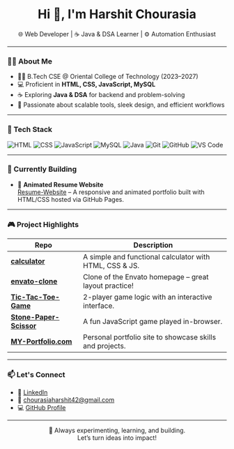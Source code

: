 <h1 align="center">Hi 👋, I'm Harshit Chourasia</h1>
<p align="center">
  🌐 Web Developer | ☕ Java & DSA Learner | ⚙️ Automation Enthusiast
</p>

---

### 👨‍💻 About Me

- 🧑‍🎓 B.Tech CSE @ Oriental College of Technology (2023–2027)
- 💻 Proficient in **HTML, CSS, JavaScript, MySQL**
- ☕ Exploring **Java & DSA** for backend and problem-solving
- 🚀 Passionate about scalable tools, sleek design, and efficient workflows

---

### 🧰 Tech Stack

![HTML](https://img.shields.io/badge/-HTML-E34F26?style=flat&logo=html5&logoColor=white)
![CSS](https://img.shields.io/badge/-CSS-1572B6?style=flat&logo=css3&logoColor=white)
![JavaScript](https://img.shields.io/badge/-JavaScript-F7DF1E?style=flat&logo=javascript&logoColor=black)
![MySQL](https://img.shields.io/badge/-MySQL-4479A1?style=flat&logo=mysql&logoColor=white)
![Java](https://img.shields.io/badge/-Java-007396?style=flat&logo=java&logoColor=white)
![Git](https://img.shields.io/badge/-Git-F05032?style=flat&logo=git&logoColor=white)
![GitHub](https://img.shields.io/badge/-GitHub-181717?style=flat&logo=github&logoColor=white)
![VS Code](https://img.shields.io/badge/-VS_Code-007ACC?style=flat&logo=visual-studio-code&logoColor=white)

---

### 🚧 Currently Building

- 🎨 **Animated Resume Website**  
  [Resume-Website](https://github.com/Harshit0119/Resume-Website) – A responsive and animated portfolio built with HTML/CSS hosted via GitHub Pages.

---

### 🎮 Project Highlights

| Repo | Description |
|------|-------------|
| [**calculator**](https://github.com/Harshit0119/calculator) | A simple and functional calculator with HTML, CSS & JS. |
| [**envato-clone**](https://github.com/Harshit0119/envato-clone) | Clone of the Envato homepage – great layout practice! |
| [**Tic-Tac-Toe-Game**](https://github.com/Harshit0119/Tic-Tac-Toe-Game) | 2-player game logic with an interactive interface. |
| [**Stone-Paper-Scissor**](https://github.com/Harshit0119/Stone-Paper-Scissor) | A fun JavaScript game played in-browser. |
| [**MY-Portfolio.com**](https://github.com/Harshit0119/MY-Portfolio.com) | Personal portfolio site to showcase skills and projects. |

---

### 📫 Let's Connect

- 💼 [LinkedIn](https://www.linkedin.com/in/harshit-chourasia-7b8285291/)
- 📧 chourasiaharshit42@gmail.com
- 💻 [GitHub Profile](https://github.com/Harshit0119)

---

<p align="center">
  🚀 Always experimenting, learning, and building.<br>
  Let’s turn ideas into impact!
</p>
